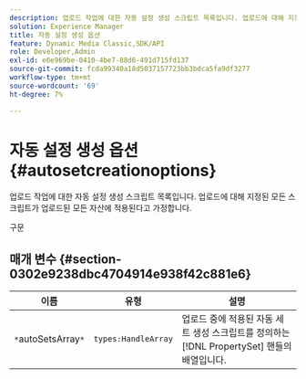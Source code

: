 ```yaml
---
description: 업로드 작업에 대한 자동 설정 생성 스크립트 목록입니다. 업로드에 대해 지정된 모든 스크립트가 업로드된 모든 자산에 적용된다고 가정합니다.
solution: Experience Manager
title: 자동 설정 생성 옵션
feature: Dynamic Media Classic,SDK/API
role: Developer,Admin
exl-id: e6e969be-0410-4be7-88d6-491d715fd137
source-git-commit: fcda99340a18d5037157723bb3bdca5fa9df3277
workflow-type: tm+mt
source-wordcount: '69'
ht-degree: 7%

---
```


# 자동 설정 생성 옵션{#autosetcreationoptions}

업로드 작업에 대한 자동 설정 생성 스크립트 목록입니다. 업로드에 대해 지정된 모든 스크립트가 업로드된 모든 자산에 적용된다고 가정합니다.

구문

## 매개 변수 {#section-0302e9238dbc4704914e938f42c881e6}

| 이름 | 유형 | 설명 |
|---|---|---|
| `*`autoSetsArray`*` | `types:HandleArray` | 업로드 중에 적용된 자동 세트 생성 스크립트를 정의하는 [!DNL PropertySet] 핸들의 배열입니다. |
